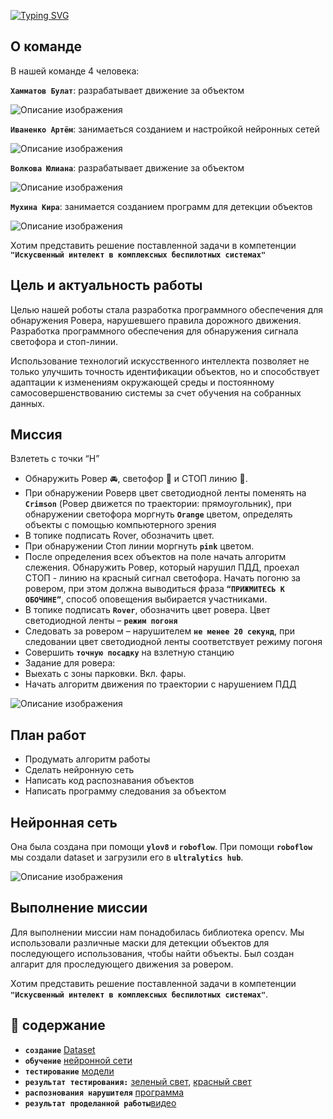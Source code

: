 [![Typing SVG](https://readme-typing-svg.demolab.com?font=IBM+Plex+Mono&weight=600&size=25&duration=3000&pause=1000&color=1ACAAA&background=11167B00&multiline=true&width=465&height=65&lines=%F0%9F%91%8B+%D0%9F%D1%80%D0%B8%D0%B2%D0%B5%D1%82%2C+%D0%BC%D1%8B+%D0%BA%D0%BE%D0%BC%D0%B0%D0%BD%D0%B4%D0%B0+Cyber+AI+drone;%D0%B8+%D0%BC%D1%8B+%D1%83%D1%87%D0%B0%D1%81%D1%82%D0%BD%D0%B8%D0%BA%D0%B8+Skills+Camp+2024)](https://git.io/typing-svg)
## О команде
В нашей команде 4 человека:

**`Хамматов Булат​`**: разрабатывает движение за объектом

![Описание изображения](images/Bulat.jpg)

**`Иваненко Артём`**: занимаеться созданием и настройкой нейронных сетей

![Описание изображения](images/Artem.jpg)

**`Волкова Юлиана​`**: разрабатывает движение за объектом

![Описание изображения](images/Yliana.jpg)

**`Мухина Кира`**: занимается созданием программ для детекции объектов

![Описание изображения](images/Kira.jpeg)

Хотим представить решение поставленной задачи в компетенции **`"Искусвенный интелект в комплексных беспилотных системах"`**
## Цель и актуальность работы
Целью нашей роботы стала разработка программного обеспечения для обнаружения Ровера, нарушевшего правила дорожного движения. Разработка программного обеспечения для обнаружения сигнала светофора и стоп-линии.

Использование технологий искусственного интеллекта позволяет не только улучшить точность идентификации объектов, но и способствует адаптации к изменениям окружающей среды и постоянному самосовершенствованию системы за счет обучения на собранных данных.
## Миссия 
Взлететь с точки “H” 
* Обнаружить Ровер 🚘, светофор 🚦 и СТОП линию 🛑.  
* При обнаружении Роверв цвет светодиодной ленты поменять на **`Сrimson`** (Ровер движется по траектории: прямоугольник), при обнаружении светофора моргнуть **`Orange`** цветом, определять объекты с помощью компьютерного зрения 
* В топике подписать Rover, обозначить цвет. 
* При обнаружении Стоп линии моргнуть **`pink`** цветом. 
* После определения всех объектов на поле начать алгоритм слежения. Обнаружить Ровер, который нарушил ПДД, проехал СТОП - линию на красный сигнал светофора. Начать погоню за ровером, при этом должна выводиться фраза **`“ПРИЖМИТЕСЬ К ОБОЧИНЕ”`**, способ оповещения выбирается участниками. 
* В топике подписать **`Rover`**, обозначить цвет ровера. Цвет светодиодной ленты – **`режим погоня`** 
* Следовать за ровером – нарушителем **`не менее 20 секунд`**, при следовании цвет светодиодной ленты соответствует режиму погоня 
* Совершить **`точную посадку`** на взлетную станцию  
* Задание для ровера: 
* Выехать с зоны парковки. Вкл. фары. 
* Начать алгоритм движения по траектории с нарушением ПДД
  
![Описание изображения](images/mission.png)
## План работ
* Продумать алгоритм работы ​
* Сделать нейронную сеть​
* Написать код распознавания объектов​
* Написать программу следования за объектом​
## Нейронная сеть
Она была создана при помощи **`ylov8`** и **`roboflow`**. При помощи **`roboflow`** мы создали dataset и загрузили его в **`ultralytics hub`**.

![Описание изображения](images/neiro.png)
## Выполнение миссии
Для выполнении миссии нам понадобилась библиотека opencv. Мы использовали различные маски для детекции объектов для последующего использования, чтобы найти объекты. Был создан алгарит для проследующего движения за ровером.

Хотим представить решение поставленной задачи в компетенции **`"Искусвенный интелект в комплексных беспилотных системах"`**.
## 📖 содержание
* **`создание`** [Dataset](https://github.com/Artem1557/hackathon_skills_camp_2024/blob/main/Cyber%20AI%20drone/Data_Cyber_AI_drone.zip)
* **`обучение`** [нейронной сети](https://github.com/Artem1557/hackathon_skills_camp_2024/blob/main/Cyber%20AI%20drone/Model_Cyber_AI_drone.pt)
* **`тестирование`** [модели](https://github.com/Artem1557/hackathon_skills_camp_2024/blob/main/Cyber%20AI%20drone/Test_Cyber_AI_drone.py)
* **`результат тестирования:`** [зеленый свет](https://github.com/Artem1557/hackathon_skills_camp_2024/blob/main/Cyber%20AI%20drone/Result_Cyber_AI_drone.jpg), [красный свет](https://github.com/Artem1557/hackathon_skills_camp_2024/blob/main/Cyber%20AI%20drone/Result_Cyber_AI_drone_1.jpg)
* **`распознования нарушителя`** [программа](https://github.com/Artem1557/hackathon_skills_camp_2024/blob/main/Cyber%20AI%20drone/programm_Cyber_AI_drone.py)
* **`результат проделанной работы`**[видео](https://github.com/Artem1557/hackathon_skills_camp_2024/blob/main/Cyber%20AI%20drone/video_Cyber_AI_drone.mp4)


